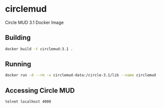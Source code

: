 # circlemud
Circle MUD 3.1 Docker Image

## Building
```bash
docker build -t circlemud:3.1 .
```

## Running
```bash
docker run -d --rm -v circlemud-data:/circle-3.1/lib --name circlemud -p 4000:4000 circlemud:3.1
```

## Accessing Circle MUD
```bash
telnet localhost 4000
```
